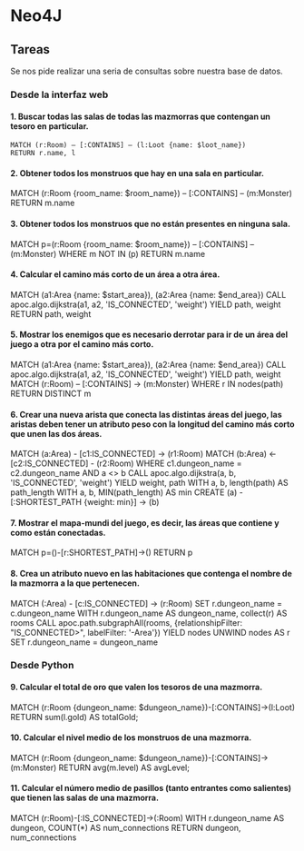 # Neo4J

## Tareas
Se nos pide realizar una seria de consultas sobre nuestra base de datos.

### Desde la interfaz web 
#### 1.	Buscar todas las salas de todas las mazmorras que contengan un tesoro en particular.
    MATCH (r:Room) – [:CONTAINS] – (l:Loot {name: $loot_name})
    RETURN r.name, l

#### 2.	Obtener todos los monstruos que hay en una sala en particular.
  MATCH (r:Room {room_name: $room_name}) – [:CONTAINS] – (m:Monster)
  RETURN m.name
  
#### 3.	Obtener todos los monstruos que no están presentes en ninguna sala.
  MATCH p=(r:Room {room_name: $room_name}) – [:CONTAINS] – (m:Monster)
  WHERE m NOT IN (p)
  RETURN m.name

#### 4.	Calcular el camino más corto de un área a otra área.
  MATCH (a1:Area {name: $start_area}), (a2:Area {name: $end_area})
  CALL apoc.algo.dijkstra(a1, a2, 'IS_CONNECTED', 'weight') 
  YIELD path, weight
  RETURN path, weight

#### 5.	Mostrar los enemigos que es necesario derrotar para ir de un área del juego a otra por el camino más corto.
  MATCH (a1:Area {name: $start_area}), (a2:Area {name: $end_area})
  CALL apoc.algo.dijkstra(a1, a2, 'IS_CONNECTED', 'weight') 
  YIELD path, weight
  MATCH (r:Room) – [:CONTAINS] -> (m:Monster)
  WHERE r IN nodes(path)
  RETURN DISTINCT m

#### 6.	Crear una nueva arista que conecta las distintas áreas del juego, las aristas deben tener un atributo peso con la longitud del camino más corto que unen las dos áreas.
  MATCH (a:Area) - [c1:IS_CONNECTED] -> (r1:Room)
  MATCH (b:Area) <- [c2:IS_CONNECTED] - (r2:Room)
  WHERE c1.dungeon_name = c2.dungeon_name AND a <> b
  CALL apoc.algo.dijkstra(a, b, 'IS_CONNECTED', 'weight') 
  YIELD weight, path
  WITH a, b, length(path) AS path_length
  WITH a, b, MIN(path_length) AS min
  CREATE (a) - [:SHORTEST_PATH {weight: min}] -> (b)

#### 7.	Mostrar el mapa-mundi del juego, es decir, las áreas que contiene y como están conectadas.
  MATCH p=()-[r:SHORTEST_PATH]->() RETURN p
#### 8.	Crea un atributo nuevo en las habitaciones que contenga el nombre de la mazmorra a la que pertenecen.
  MATCH (:Area) - [c:IS_CONNECTED] -> (r:Room)
  SET r.dungeon_name = c.dungeon_name
  WITH r.dungeon_name AS dungeon_name, collect(r) AS rooms
  CALL apoc.path.subgraphAll(rooms, {relationshipFilter: "IS_CONNECTED>", labelFilter: '-Area'})
  YIELD nodes
  UNWIND nodes AS r
  SET r.dungeon_name = dungeon_name
  
### Desde Python
#### 9.	Calcular el total de oro que valen los tesoros de una mazmorra.
  MATCH (r:Room {dungeon_name: $dungeon_name})-[:CONTAINS]->(l:Loot)
  RETURN sum(l.gold) AS totalGold;

#### 10.	Calcular el nivel medio de los monstruos de una mazmorra.
  MATCH (r:Room {dungeon_name: $dungeon_name})-[:CONTAINS]->(m:Monster)
  RETURN avg(m.level) AS avgLevel;

#### 11.	Calcular el número medio de pasillos (tanto entrantes como salientes) que tienen las salas de una mazmorra.
  MATCH (r:Room)-[:IS_CONNECTED]->(:Room)
  WITH r.dungeon_name AS dungeon, COUNT(*) AS num_connections
  RETURN dungeon, num_connections



